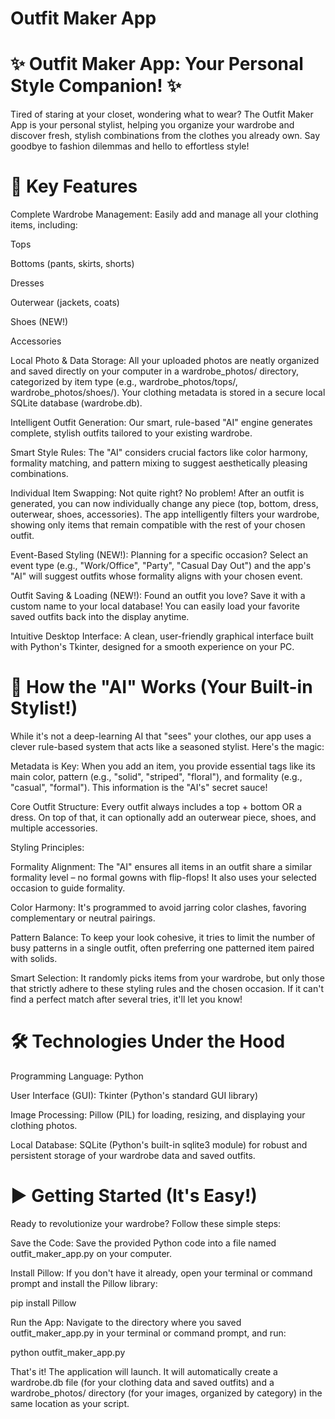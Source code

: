 # Outfit Maker App

# ✨ Outfit Maker App: Your Personal Style Companion! ✨
Tired of staring at your closet, wondering what to wear? The Outfit Maker App is your personal stylist, helping you organize your wardrobe and discover fresh, stylish combinations from the clothes you already own. Say goodbye to fashion dilemmas and hello to effortless style!

# 🚀 Key Features
Complete Wardrobe Management: Easily add and manage all your clothing items, including:

Tops

Bottoms (pants, skirts, shorts)

Dresses

Outerwear (jackets, coats)

Shoes (NEW!)

Accessories

Local Photo & Data Storage: All your uploaded photos are neatly organized and saved directly on your computer in a wardrobe_photos/ directory, categorized by item type (e.g., wardrobe_photos/tops/, wardrobe_photos/shoes/). Your clothing metadata is stored in a secure local SQLite database (wardrobe.db).

Intelligent Outfit Generation: Our smart, rule-based "AI" engine generates complete, stylish outfits tailored to your existing wardrobe.

Smart Style Rules: The "AI" considers crucial factors like color harmony, formality matching, and pattern mixing to suggest aesthetically pleasing combinations.

Individual Item Swapping: Not quite right? No problem! After an outfit is generated, you can now individually change any piece (top, bottom, dress, outerwear, shoes, accessories). The app intelligently filters your wardrobe, showing only items that remain compatible with the rest of your chosen outfit.

Event-Based Styling (NEW!): Planning for a specific occasion? Select an event type (e.g., "Work/Office", "Party", "Casual Day Out") and the app's "AI" will suggest outfits whose formality aligns with your chosen event.

Outfit Saving & Loading (NEW!): Found an outfit you love? Save it with a custom name to your local database! You can easily load your favorite saved outfits back into the display anytime.

Intuitive Desktop Interface: A clean, user-friendly graphical interface built with Python's Tkinter, designed for a smooth experience on your PC.

# 🧠 How the "AI" Works (Your Built-in Stylist!)
While it's not a deep-learning AI that "sees" your clothes, our app uses a clever rule-based system that acts like a seasoned stylist. Here's the magic:

Metadata is Key: When you add an item, you provide essential tags like its main color, pattern (e.g., "solid", "striped", "floral"), and formality (e.g., "casual", "formal"). This information is the "AI's" secret sauce!

Core Outfit Structure: Every outfit always includes a top + bottom OR a dress. On top of that, it can optionally add an outerwear piece, shoes, and multiple accessories.

Styling Principles:

Formality Alignment: The "AI" ensures all items in an outfit share a similar formality level – no formal gowns with flip-flops! It also uses your selected occasion to guide formality.

Color Harmony: It's programmed to avoid jarring color clashes, favoring complementary or neutral pairings.

Pattern Balance: To keep your look cohesive, it tries to limit the number of busy patterns in a single outfit, often preferring one patterned item paired with solids.

Smart Selection: It randomly picks items from your wardrobe, but only those that strictly adhere to these styling rules and the chosen occasion. If it can't find a perfect match after several tries, it'll let you know!

# 🛠️ Technologies Under the Hood
Programming Language: Python

User Interface (GUI): Tkinter (Python's standard GUI library)

Image Processing: Pillow (PIL) for loading, resizing, and displaying your clothing photos.

Local Database: SQLite (Python's built-in sqlite3 module) for robust and persistent storage of your wardrobe data and saved outfits.

# ▶️ Getting Started (It's Easy!)
Ready to revolutionize your wardrobe? Follow these simple steps:

Save the Code: Save the provided Python code into a file named outfit_maker_app.py on your computer.

Install Pillow: If you don't have it already, open your terminal or command prompt and install the Pillow library:

pip install Pillow

Run the App: Navigate to the directory where you saved outfit_maker_app.py in your terminal or command prompt, and run:

python outfit_maker_app.py

That's it! The application will launch. It will automatically create a wardrobe.db file (for your clothing data and saved outfits) and a wardrobe_photos/ directory (for your images, organized by category) in the same location as your script.
